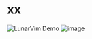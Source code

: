 # xx


![LunarVim Demo](http://phpstorm.espend.de/badge/16988/version)
![image](https://user-images.githubusercontent.com/29483265/126298415-1d948238-c901-4994-aef5-c1a062b02e4e.png)

